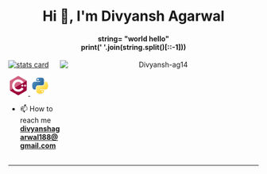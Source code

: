 <h1 align="center">Hi 👋, I'm Divyansh Agarwal</h1>

<h4 align="center">string= "world hello" <br/> print(' '.join(string.split()[::-1]))</h4> 

<p>
<a align= "center" href="https://github.com/Divyansh-ag14">
  <img alt= "stats card" height="200px" width="400" src="https://github-readme-stats.vercel.app/api?username=Divyansh-ag14&theme=cobalt&show_icons=true&count_private=true" />
  <img align="right" height="200px" width="400" src="https://github-readme-stats.vercel.app/api/top-langs?username=Divyansh-ag14&show_icons=true&locale=en&layout=compact" alt="Divyansh-ag14" /></a>
 </p>

<p align="left"> <a href="https://www.w3schools.com/cpp/" target="_blank"> <img src="https://raw.githubusercontent.com/devicons/devicon/master/icons/cplusplus/cplusplus-original.svg" alt="cplusplus" width="40" height="40"/> </a> 
 <a href="https://www.python.org" target="_blank"> <img src="https://raw.githubusercontent.com/devicons/devicon/master/icons/python/python-original.svg" alt="python" width="40" height="40"/> </a>  </p>

- 📫 How to reach me **divyanshagarwal188@gmail.com**
<br><br>
<hr>
